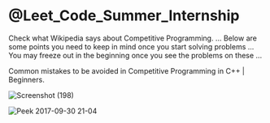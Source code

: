 
#  @Leet_Code_Summer_Internship
Check what Wikipedia says about Competitive Programming. ... Below are some points you need to keep in mind once you start solving problems ... You may freeze out in the beginning once you see the problems on these ...  
         
                
 Common mistakes to be avoided in Competitive Programming in C++ | Beginners.
 
![Screenshot (198)](https://user-images.githubusercontent.com/65655892/128461851-1a574f73-27e7-48a3-a536-984b6ef25e35.png)

![Peek 2017-09-30 21-04](https://user-images.githubusercontent.com/65655892/128462275-770d1885-81da-42fb-8b53-f15363ab0d0b.gif)
